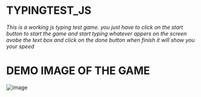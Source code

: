 # TYPINGTEST_JS
*This is a working js typing test game. you just have to click on the start button to start the game and start typing whatever appers on the screen avobe the text box and click on the done button when finish it will show you your speed*
# DEMO IMAGE OF THE GAME
![image](https://user-images.githubusercontent.com/68071032/213620609-fcb68e13-a633-4762-bdd6-272220329550.png)

